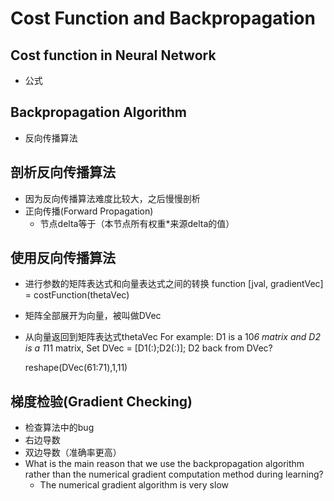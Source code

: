 # Cost Function and Backpropagation

## Cost function in Neural Network
* 公式

## Backpropagation Algorithm
* 反向传播算法

## 剖析反向传播算法
* 因为反向传播算法难度比较大，之后慢慢剖析
* 正向传播(Forward Propagation)
  * 节点delta等于（本节点所有权重*来源delta的值）

## 使用反向传播算法
* 进行参数的矩阵表达式和向量表达式之间的转换
  function [jval, gradientVec] = costFunction(thetaVec)
* 矩阵全部展开为向量，被叫做DVec
* 从向量返回到矩阵表达式thetaVec
  For example:
  D1 is a 10*6 matrix and D2 is a 1*11 matrix, Set DVec = [D1(:);D2(:)]; D2 back from DVec?

  reshape(DVec(61:71),1,11)
## 梯度检验(Gradient Checking)
* 检查算法中的bug
* 右边导数
* 双边导数（准确率更高）
* What is the main reason that we use the backpropagation algorithm rather than the numerical gradient computation method during learning?
  * The numerical gradient algorithm is very slow